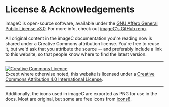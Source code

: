 # License & Acknowledgements

imageC is open-source software, available under the [GNU Affero General Public License v3.0](https://github.com/joda01/imagec/blob/main/LICENSE).
For more info, check out [imageC's GitHub repo](https://github.com/joda01/imagec).

All original content in the imageC documentation you're reading now is shared under a Creative Commons attribution license.
You're free to reuse it, but we'd ask that you attribute the source -- and preferably include a link to this website, so that people know where to find the latest version.

---

<a rel="license" href="http://creativecommons.org/licenses/by/4.0/"><img alt="Creative Commons Licence" style="border-width:0" src="https://i.creativecommons.org/l/by/4.0/88x31.png" /></a><br />Except where otherwise noted, this website is licensed under a <a rel="license" href="http://creativecommons.org/licenses/by/4.0/">Creative Commons Attribution 4.0 International License</a>.

---

Additionally, the icons used in imageC are exported as PNG for use in the docs.
Most are original, but some are free icons from [icons8](https://icons8.de/).
